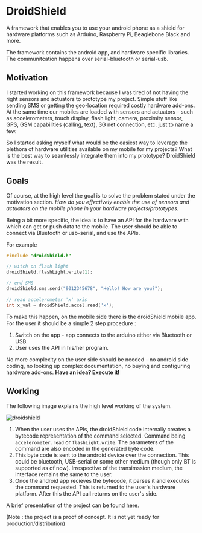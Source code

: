 DroidShield
===========

A framework that enables you to use your android phone as a shield for hardware platforms such as Arduino, Raspberry Pi, Beaglebone Black and more.

The framework contains the android app, and hardware specific libraries. The communitcation happens over serial-bluetooth or serial-usb. 

## Motivation
I started working on this framework because I was tired of not having the right sensors and actuators to prototype my project. Simple stuff like sending SMS or getting the geo-location required costly hardware add-ons. At the same time our mobiles are loaded with sensors and actuators - such as accelerometers, touch display, flash light, camera, proximity sensor, GPS, GSM capabilities (calling, text), 3G net connection, etc. just to name a few.

So I started asking myself what would be the easiest way to leverage the plethora of hardware utilities available on my mobile for my projects? What is the best way to seamlessly integrate them into my prototype? DroidShield was the result.

## Goals
Of course, at the high level the goal is to solve the problem stated under the motivation section. *How do you effectively enable the use of sensors and actuators on the mobile phone in your hardware projects/prototypes.* 

Being a bit more specific, the idea is to have an API for the hardware with which can get or push data to the mobile. The user should be able to connect via Bluetooth or usb-serial, and use the APIs.

For example
```c
#include "droidShield.h"

// witch on flash light
droidShield.flashLight.write(1);

// end SMS
droidShield.sms.send("9012345678", "Hello! How are you?");

// read accelerometer 'x' axis 
int x_val = droidShield.accel.read('x');
```

To make this happen, on the mobile side there is the droidShield mobile app. For the user it should  be a simple 2 step procedure :

1. Switch on the app - app connects to the arduino either via Bluetooth or USB.
2. User uses the API in his/her program.

No more complexity on the user side should be needed - no android side coding, no looking up complex documentation, no buying and configuring hardware add-ons. 
**Have an idea? Execute it!**

## Working

The following image explains the high level working of the system.

![droidshield](https://cloud.githubusercontent.com/assets/3639811/20223625/79943198-a860-11e6-93b9-cdf4d46f2baa.png)

1. When the user uses the APIs, the droidShield code internally creates a bytecode representation of the command selected. Command being `accelerometer.read` or `flashLight.write`. The parameters of the command are also encoded in the generated byte code.
2. This byte code is sent to the android device over the connection. This could be bluetooth, USB-serial or some other medium (though only BT is supported as of now). Irrespective of the transimssion medium, the interface remains the same to the user.
3. Once the android app recieves the bytecode, it parses it and executes the command requested. This is returned to the user's hardware platform. After this the API call returns on the user's side.

A brief presentation of the project can be found [here](https://goo.gl/YmLY1F).

(Note : the project is a proof of concept. It is not yet ready for production/distribution)



